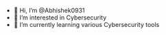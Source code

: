 - 👋 Hi, I’m @Abhishek0931
- 👀 I’m interested in Cybersecurity 
- 🌱 I’m currently learning various Cybersecurity tools

<!---
Abhishek0931/envysolo is a ✨ special ✨ repository because its `README.md` (this file) appears on your GitHub profile.
You can click the Preview link to take a look at your changes.
--->
